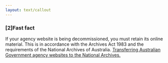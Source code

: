 ```yaml
---
layout: text/callout
---
```

### [2]Fast fact
If your agency website is being decommissioned, you must retain its online material. This is in accordance with the Archives Act 1983 and the requirements of the National Archives of Australia.
[Transferring Australian Government agency websites to the National Archives.](http://www.naa.gov.au/information-management/managing-information-and-records/disposal/transferring-information/transferring-Archives/transferring-agency-websites/index.aspx)
